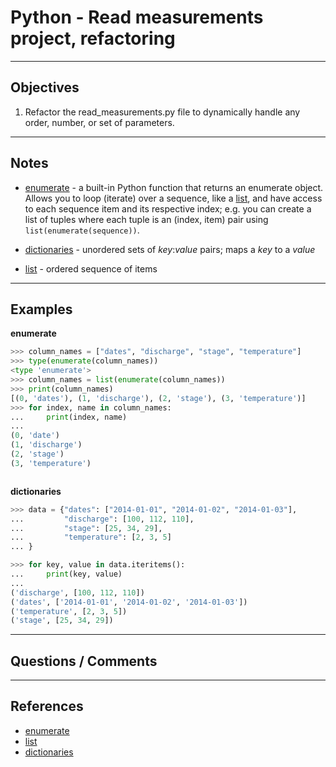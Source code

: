 # Python - Read measurements project, refactoring

*****
## Objectives

1.  Refactor the read_measurements.py file to dynamically handle any order, number, or set of parameters.


*****
## Notes

* [enumerate] - a built-in Python function that returns an enumerate object. Allows you to loop (iterate) over a sequence,
like a [list], and have access to each sequence item and its respective index; e.g. you can create a list of tuples where 
each tuple is an (index, item) pair using `list(enumerate(sequence))`. 

* [dictionaries] - unordered sets of *key*:*value* pairs; maps a *key* to a *value*
 
* [list] - ordered sequence of items

*****
## Examples

**enumerate**
```python
>>> column_names = ["dates", "discharge", "stage", "temperature"]
>>> type(enumerate(column_names))
<type 'enumerate'>
>>> column_names = list(enumerate(column_names))
>>> print(column_names)
[(0, 'dates'), (1, 'discharge'), (2, 'stage'), (3, 'temperature')]
>>> for index, name in column_names:
...     print(index, name)
...
(0, 'date')
(1, 'discharge')
(2, 'stage')
(3, 'temperature')



```

**dictionaries**
```python
>>> data = {"dates": ["2014-01-01", "2014-01-02", "2014-01-03"],
...         "discharge": [100, 112, 110],
...         "stage": [25, 34, 29],
...         "temperature": [2, 3, 5]
... }

>>> for key, value in data.iteritems():
...     print(key, value)
...
('discharge', [100, 112, 110])
('dates', ['2014-01-01', '2014-01-02', '2014-01-03'])
('temperature', [2, 3, 5])
('stage', [25, 34, 29])
```

*****
## Questions / Comments


*****
## References

* [enumerate] 
* [list]
* [dictionaries]

[dictionaries]:https://docs.python.org/2/tutorial/datastructures.html#dictionaries
[enumerate]:https://docs.python.org/2/library/functions.html#enumerate
[list]:https://docs.python.org/2/tutorial/datastructures.html#